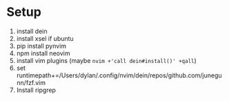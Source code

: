 # Setup
1) install dein
2) install xsel if ubuntu
3) pip install pynvim
4) npm install neovim
5) install vim plugins (maybe `nvim +'call dein#install()' +qall`)
6) set runtimepath+=/Users/dylan/.config/nvim/dein/repos/github.com/junegunn/fzf.vim
7) Install ripgrep
